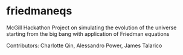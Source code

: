 # friedmaneqs
McGill Hackathon Project on simulating the evolution of the universe starting from the big bang with application of Friedman equations

Contributors: Charlotte Qin, Alessandro Power, James Talarico
